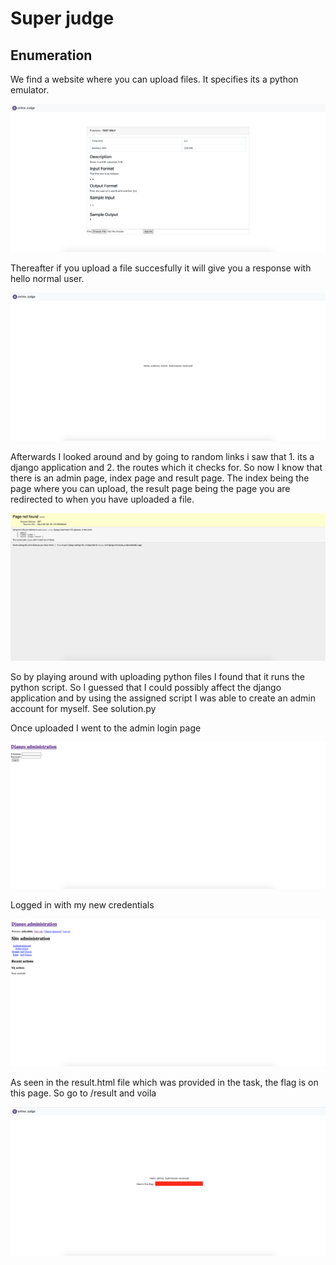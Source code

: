 # Super judge

## Enumeration

We find a website where you can upload files. It specifies its a python emulator. 

![index.html](index.png)

Thereafter if you upload a file succesfully it will give you a response with hello normal user.

![first upload](uploading.png)

Afterwards I looked around and by going to random links i saw that 1. its a django application and 2. the routes which it checks for. So now I know that there is an admin page, index page and result page. The index being the page where you can upload, the result page being the page you are redirected to when you have uploaded a file.

![debugging in prod is bad](debug.png)

So by playing around with uploading python files I found that it runs the python script. So I guessed that I could possibly affect the django application and by using the assigned script I was able to create an admin account for myself. See solution.py

Once uploaded I went to the admin login page

![admin page](admin.png)

Logged in with my new credentials

![logged in](logged_in.png)

As seen in the result.html file which was provided in the task, the flag is on this page. So go to /result and voila

![flag](flag.png)

